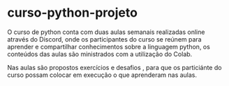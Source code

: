 # curso-python-projeto

O curso de python conta com duas aulas semanais realizadas online através do Discord, onde os  participantes do curso se reúnem  para aprender e compartilhar conhecimentos sobre a linguagem python, os conteúdos das aulas são ministrados  com a utilização do Colab.

Nas aulas são propostos exercícios e desafios , para que os particiánte do curso possam colocar em execução o que aprenderam nas aulas.
